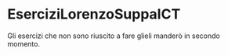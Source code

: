 # EserciziLorenzoSuppaICT
Gli esercizi che non sono riuscito a fare glieli manderò in secondo momento.
